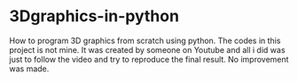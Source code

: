 # 3Dgraphics-in-python
How to program 3D graphics from scratch using python. The codes in this project is not mine. It was created by someone on Youtube and all i did was just to follow the video and try to reproduce the final result.
No improvement was made.
